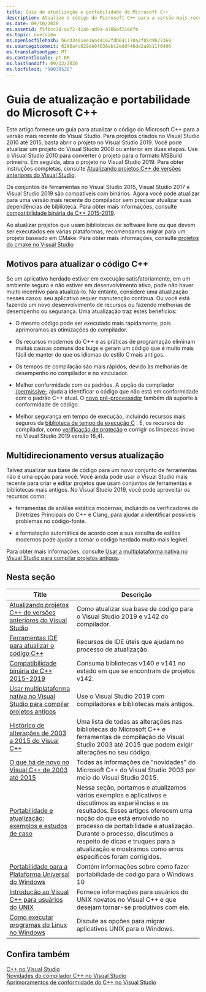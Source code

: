 ```yaml
---
title: Guia de atualização e portabilidade do Microsoft C++
description: Atualize o código do Microsoft C++ para a versão mais recente do Visual Studio.
ms.date: 09/10/2020
ms.assetid: f5fbcc3d-aa72-41a6-ad9a-a706af2166fb
ms.topic: overview
ms.openlocfilehash: b6cd3461ee16a44162fdb641170a2f05d9b77369
ms.sourcegitcommit: 6280a4c629de0f638ebc2edd446de2a9b11f0406
ms.translationtype: MT
ms.contentlocale: pt-BR
ms.lasthandoff: 09/12/2020
ms.locfileid: "90039528"
---
```

# <a name="microsoft-c-porting-and-upgrading-guide"></a>Guia de atualização e portabilidade do Microsoft C++

Este artigo fornece um guia para atualizar o código do Microsoft C++ para a versão mais recente do Visual Studio. Para projetos criados no Visual Studio 2010 até 2015, basta abrir o projeto no Visual Studio 2019. Você pode atualizar um projeto do Visual Studio 2008 ou anterior em duas etapas. Use o Visual Studio 2010 para converter o projeto para o formato MSBuild primeiro. Em seguida, abra o projeto no Visual Studio 2019. Para obter instruções completas, consulte [Atualizando projetos C++ de versões anteriores do Visual Studio](upgrading-projects-from-earlier-versions-of-visual-cpp.md).

Os conjuntos de ferramentas no Visual Studio 2015, Visual Studio 2017 e Visual Studio 2019 são compatíveis com binários. Agora você pode atualizar para uma versão mais recente do compilador sem precisar atualizar suas dependências de biblioteca. Para obter mais informações, consulte [compatibilidade binária de C++ 2015-2019](binary-compat-2015-2017.md).

Ao atualizar projetos que usam bibliotecas de software livre ou que devem ser executados em várias plataformas, recomendamos migrar para um projeto baseado em CMake. Para obter mais informações, consulte [projetos do cmake no Visual Studio](../build/cmake-projects-in-visual-studio.md)

## <a name="reasons-to-upgrade-c-code"></a>Motivos para atualizar o código C++

Se um aplicativo herdado estiver em execução satisfatoriamente, em um ambiente seguro e não estiver em desenvolvimento ativo, pode não haver muito incentivo para atualizá-lo. No entanto, considere uma atualização nesses casos: seu aplicativo requer manutenção contínua. Ou você está fazendo um novo desenvolvimento de recursos ou fazendo melhorias de desempenho ou segurança. Uma atualização traz estes benefícios:

- O mesmo código pode ser executado mais rapidamente, pois aprimoramos as otimizações do compilador.

- Os recursos modernos do C++ e as práticas de programação eliminam muitas causas comuns dos bugs e geram um código que é muito mais fácil de manter do que os idiomas do estilo C mais antigos.

- Os tempos de compilação são mais rápidos, devido às melhorias de desempenho no compilador e no vinculador.

- Melhor conformidade com os padrões. A opção de compilador [/permissive-](../build/reference/permissive-standards-conformance.md) ajuda a identificar o código que não está em conformidade com o padrão C++ atual. O [novo pré-processador](../preprocessor/preprocessor-experimental-overview.md) também dá suporte à conformidade de código.

- Melhor segurança em tempo de execução, incluindo recursos mais seguros da [biblioteca de tempo de execução C](../c-runtime-library/security-features-in-the-crt.md) . E, os recursos do compilador, como [verificação de proteção](../build/reference/guard-enable-guard-checks.md) e corrigir os limpezas (novo no Visual Studio 2019 versão 16,4).

## <a name="multitargeting-vs-upgrading"></a>Multidirecionamento versus atualização

Talvez atualizar sua base de código para um novo conjunto de ferramentas não é uma opção para você. Você ainda pode usar o Visual Studio mais recente para criar e editar projetos que usam conjuntos de ferramentas e bibliotecas mais antigos. No Visual Studio 2019, você pode aproveitar os recursos como:

- ferramentas de análise estática modernas, incluindo os verificadores de Diretrizes Principais do C++ e Clang, para ajudar a identificar possíveis problemas no código-fonte.

- a formatação automática de acordo com a sua escolha de estilos modernos pode ajudar a tornar o código herdado muito mais legível.

Para obter mais informações, consulte [Usar a multiplataforma nativa no Visual Studio para compilar projetos antigos](use-native-multi-targeting.md).

## <a name="in-this-section"></a>Nesta seção

|Title|Descrição|
|-----------|-----------------|
|[Atualizando projetos C++ de versões anteriores do Visual Studio](upgrading-projects-from-earlier-versions-of-visual-cpp.md)|Como atualizar sua base de código para o Visual Studio 2019 e v142 do compilador.|
|[Ferramentas IDE para atualizar o código C++](ide-tools-for-upgrading-code.md)|Recursos de IDE úteis que ajudam no processo de atualização.|
|[Compatibilidade binária de C++ 2015-2019](binary-compat-2015-2017.md)|Consuma bibliotecas v140 e v141 no estado em que se encontram de projetos v142.|
|[Usar multiplataforma nativa no Visual Studio para compilar projetos antigos](use-native-multi-targeting.md)|Use o Visual Studio 2019 com compiladores e bibliotecas mais antigos.|
|[Histórico de alterações de 2003 a 2015 do Visual C++](visual-cpp-change-history-2003-2015.md)|Uma lista de todas as alterações nas bibliotecas do Microsoft C++ e ferramentas de compilação do Visual Studio 2003 até 2015 que podem exigir alterações no seu código.|
|[O que há de novo no Visual C++ de 2003 até 2015](visual-cpp-what-s-new-2003-through-2015.md)|Todas as informações de "novidades" do Microsoft C++ do Visual Studio 2003 por meio do Visual Studio 2015.|
|[Portabilidade e atualização: exemplos e estudos de caso](porting-and-upgrading-examples-and-case-studies.md)|Nessa seção, portamos e atualizamos vários exemplos e aplicativos e discutimos as experiências e os resultados. Esses artigos oferecem uma noção do que está envolvido no processo de portabilidade e atualização. Durante o processo, discutimos a respeito de dicas e truques para a atualização e mostramos como erros específicos foram corrigidos.|
|[Portabilidade para a Plataforma Universal do Windows](porting-to-the-universal-windows-platform-cpp.md)|Contém informações sobre como fazer portabilidade de código para o Windows 10|
|[Introdução ao Visual C++ para usuários do UNIX](introduction-to-visual-cpp-for-unix-users.md)|Fornece informações para usuários do UNIX novatos no Visual C++ e que desejam tornar-se produtivos com ele.|
|[Como executar programas do Linux no Windows](porting-from-unix-to-win32.md)|Discute as opções para migrar aplicativos UNIX para o Windows.|

## <a name="see-also"></a>Confira também

[C++ no Visual Studio](../overview/visual-cpp-in-visual-studio.md)<br/>
[Novidades do compilador C++ no Visual Studio](../overview/what-s-new-for-visual-cpp-in-visual-studio.md)<br/>
[Aprimoramentos de conformidade do C++ no Visual Studio](../overview/cpp-conformance-improvements.md)<br/>
